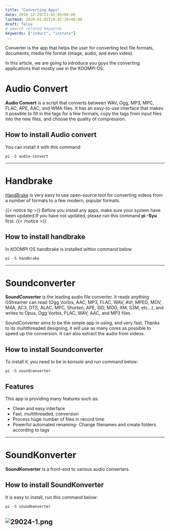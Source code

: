 ```yaml
---
title: "Converting Apps"
date: 2018-12-29T11:02:05+06:00
lastmod: 2020-01-05T10:42:26+06:00
draft: false
# search related keywords
keywords: ["induct", "instate"]
---
```


Converter is the app that helps the user for converting text file formats, documents, media file format (image, audio, and even video).  

In this article, we are going to introduce you guys the converting applications that mostly use in the KOOMPI OS.

# Audio Convert
**Audio Convert** is a script that converts between WAV, Ogg, MP3, MPC, FLAC, APE, AAC, and WMA files. It has an easy-to-use interface that makes it possible to fill in the tags for a few formats, copy the tags from input files into the new files, and choose the quality of compression.

## How to install Audio convert
You can install it with this command:

```
pi -S audio-convert
```

---

# Handbrake

[HandBrake](https://handbrake.fr/) is very easy to use open-source tool for converting videos from a number of formats to a few modern, popular formats.

{{< notice tip >}}
Before you install any apps, make sure your system have been updated.If you have not updated, please run this command **pi -Syu** first.
{{< /notice >}}

## How to install handbrake
In KOOMPI OS handbrake is installed within command below
```
pi -S handbrake
```

---

# Soundconverter
**SoundConverter** is the leading audio file converter. It reads anything GStreamer can read (Ogg Vorbis, AAC, MP3, FLAC, WAV, AVI, MPEG, MOV, M4A, AC3, DTS, ALAC, MPC, Shorten, APE, SID, MOD, XM, S3M, etc...), and writes to Opus, Ogg Vorbis, FLAC, WAV, AAC, and MP3 files.

SoundConverter aims to be the simple app in using, and very fast. Thanks to its multithreaded designing, it will use as many cores as possible to speed up the conversion. It can also extract the audio from 
videos.

## How to install Soundconverter
To install it, you need to be in *konsole* and run command below:
```
pi -S soundconverter
```

## Features
This app is providing many features such as:
- Clean and easy interface
- Fast, multithreaded, conversion
- Process huge number of files in record time
- Powerful automated renaming- Change filenames and create folders according to tags

---

# SoundKonverter

**SoundKonverter** is a front-end to various audio converters.

## How to install SoundKonverter
It is easy to install, run this command below:
```
pi -S soundkonverter
```

![29024-1.png](/29024-1.png)
---
